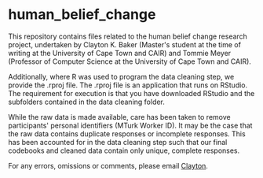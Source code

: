 # human_belief_change

This repository contains files related to the human belief change research project, undertaken by Clayton K. Baker (Master's student at the time of writing at the University of Cape Town and CAIR) and Tommie Meyer (Professor of Computer Science at the University of Cape Town and CAIR).

Additionally, where R was used to program the data cleaning step, we provide the .rproj file. The .rproj file is an application that runs on RStudio. The requirement for execution is that you have downloaded RStudio and the subfolders contained in the data cleaning folder.

While the raw data is made available, care has been taken to remove participants' personal identifiers (MTurk Worker ID). It may be the case that the raw data contains duplicate responses or incomplete responses. This has been accounted for in the data cleaning step such that our final codebooks and cleaned data contain only unique, complete responses. 

For any errors, omissions or comments, please email <a href="mailto:clayton.baker@uct.ac.za">Clayton</a>.
